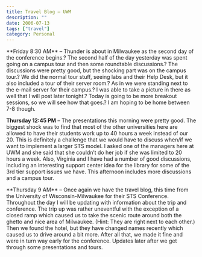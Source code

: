```yaml
---
title: Travel Blog – UWM
description: ""
date: 2006-07-13
tags: ["travel"]
category: Personal
---
```



<p>**Friday 8:30 AM** – Thunder is about in Milwaukee as the second day of the conference begins.? The second half of the day yesterday was spent going on a campus tour and then some roundtable discussions.? The discussions were pretty good, but the shocking part was on the campus tour.? We did the normal tour stuff, seeing labs and their Help Desk, but it also included a tour of their server room.? As in we were standing next to the e-mail server for their campus.? I was able to take a picture in there as well that I will post later tonight.? Today is going to be more breakout sessions, so we will see how that goes.? I am hoping to be home between 7-8 though.<br>

**Thursday 12:45 PM** – The presentations this morning were pretty good.  The biggest shock was to find that most of the other universities here are allowed to have their students work up to 40 hours a week instead of our 20.  This is definitely a challenge that we would have to discuss when/if we want to implement a larger STS model.  I asked one of the managers here at UWM and she said that she couldn’t do her job if she was limited to 20 hours a week.  Also, Virginia and I have had a number of good discussions, including an interesting support center idea for the library for some of the 3rd tier support issues we have.  This afternoon includes more discussions and a campus tour.</p>

<p>**Thursday 9 AM** – Once again we have the travel blog, this time from the University of Wisconsin-Milwaukee for their STS Conference.  Throughout the day I will be updating with information about the trip and conference.  The trip up was rather uneventful with the exception of a closed ramp which caused us to take the scenic route around both the ghetto and nice area of Milwaukee. (Hint: They are right next to each other.)  Then we found the hotel, but they have changed names recently which caused us to drive around a bit more.  After all that, we made it fine and were in turn way early for the conference.  Updates later after we get through some presentations and tours.</p>
